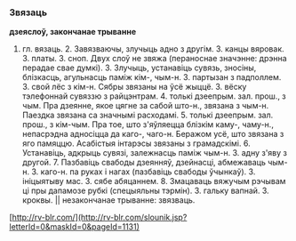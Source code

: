 ### Звязаць
**дзеяслоў, закончанае трыванне**

1. гл. вязаць. 2. Завязваючы, злучыць адно з другім. З. канцы вяровак. З. платы. З. сноп. Двух слоў не звяжа (пераноснае значэнне: дрэнна перадае свае думкі). 3. Злучыць, устанавіць сувязь, зносіны, блізкасць, агульнасць паміж кім-, чым-н. З. партызан з падполлем. З. свой лёс з кім-н. Сябры звязаны на ўсё жыццё. З. вёску тэлефоннай сувяззю з райцэнтрам. 4. толькі дзеепрым. зал. прош., з чым. Пра дзеянне, якое цягне за сабой што-н., звязана з чым-н. Паездка звязана са значнымі расходамі. 5. толькі дзеепрым. зал. прош., з кім-чым. Пра тое, што з'яўляецца блізкім каму-, чаму-н., непасрэдна адносіцца да каго-, чаго-н. Беражом усё, што звязана з яго памяццю. Асабістыя інтарэсы звязаны з грамадскімі. 6. Устанавіць, адкрыць сувязі, залежнасць паміж чым-н. З. адну з'яву з другой. 7. Пазбавіць свабоды дзеянняў, дзейнасці, абмежаваць чым-н. З. каго-н. па руках і нагах (пазбавіць свабоды ўчынкаў). З. ініцыятыву мас. З. сябе абяцаннем. 8. Змацаваць вяжучым рэчывам ці пры дапамозе рубкі (спецыяльны тэрмін). З. гальку вапнай. З. кроквы. || незакончанае трыванне: звязваць.

<a rel="author">[http://rv-blr.com/](http://rv-blr.com/slounik.jsp?letterId=0&maskId=0&pageId=1131)</a>
